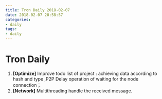 ```yaml
---
title: Tron Daily 2018-02-07
date: 2018-02-07 20:58:57
categories:
- daily
tags:
- daily
---
```


# Tron Daily


1. **[Optimize]** Improve todo list of project : achieving data according to hash and type ,P2P Delay operation of waiting for the node connection；
2. **[Network]** Multithreading handle the received message.
